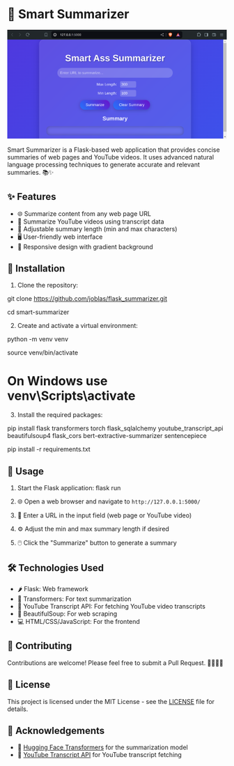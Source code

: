 # 🤖 Smart Summarizer

![Smart Summarizer](https://github.com/joblas/flask_summarizer/blob/main/Screenshot%20Smart%20Summarizer.png)

Smart Summarizer is a Flask-based web application that provides concise summaries of web pages and YouTube videos. It uses advanced natural language processing techniques to generate accurate and relevant summaries. 📚✨

## ✨ Features

- 🌐 Summarize content from any web page URL
- 🎥 Summarize YouTube videos using transcript data
- 📏 Adjustable summary length (min and max characters)
- 🖥️ User-friendly web interface
- 📱 Responsive design with gradient background

## 🚀 Installation

1. Clone the repository:

git clone https://github.com/joblas/flask_summarizer.git

cd smart-summarizer


2. Create and activate a virtual environment:

python -m venv venv

source venv/bin/activate 

# On Windows use venv\Scripts\activate


3. Install the required packages:

pip install flask transformers torch flask_sqlalchemy youtube_transcript_api beautifulsoup4 flask_cors bert-extractive-summarizer sentencepiece

pip install -r requirements.txt


## 🎯 Usage

1. Start the Flask application:
flask run

2. 🌐 Open a web browser and navigate to `http://127.0.0.1:5000/`

3. 📝 Enter a URL in the input field (web page or YouTube video)

4. ⚙️ Adjust the min and max summary length if desired

5. 🖱️ Click the "Summarize" button to generate a summary

## 🛠️ Technologies Used

- 🌶️ Flask: Web framework
- 🤗 Transformers: For text summarization
- 🎥 YouTube Transcript API: For fetching YouTube video transcripts
- 🍲 BeautifulSoup: For web scraping
- 💻 HTML/CSS/JavaScript: For the frontend

## 🤝 Contributing

Contributions are welcome! Please feel free to submit a Pull Request. 👨‍💻👩‍💻

## 📄 License

This project is licensed under the MIT License - see the [LICENSE](LICENSE) file for details.

## 🙏 Acknowledgements

- 🤗 [Hugging Face Transformers](https://github.com/huggingface/transformers) for the summarization model
- 🎥 [YouTube Transcript API](https://github.com/jdepoix/youtube-transcript-api) for YouTube transcript fetching
